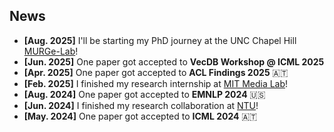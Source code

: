## News

- **[Aug. 2025]** I'll be starting my PhD journey at the UNC Chapel Hill [MURGe-Lab](https://murgelab.cs.unc.edu/)!
- **[Jun. 2025]** One paper got accepted to **VecDB Workshop @ ICML 2025**
- **[Apr. 2025]** One paper got accepted to **ACL Findings 2025** 🇦🇹
- **[Feb. 2025]** I finished my research internship at [MIT Media Lab](https://www.media.mit.edu/)!
- **[Aug. 2024]** One paper got accepted to **EMNLP 2024** 🇺🇸
- **[Jun. 2024]** I finished my research collaboration at [NTU](http://boyangli.org/)!
- **[May. 2024]** One paper got accepted to **ICML 2024** 🇦🇹